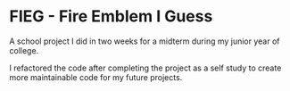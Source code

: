 # FIEG - Fire Emblem I Guess

A school project I did in two weeks for a midterm during my junior year of college. 

I refactored the code after completing the project as a self study to create more maintainable code for my future projects.

